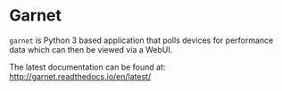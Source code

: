 # Garnet
`garnet` is Python 3 based application that polls devices for performance data which can then be viewed via a WebUI.

The latest documentation can be found at: http://garnet.readthedocs.io/en/latest/
